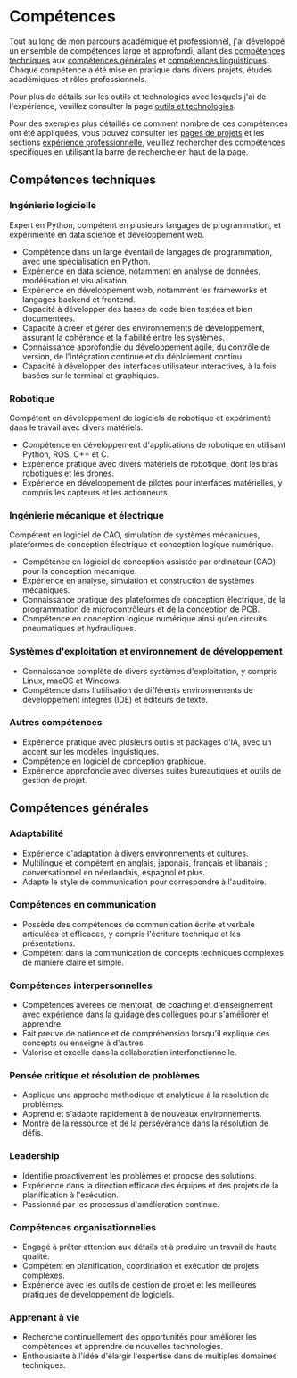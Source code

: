 # Compétences
Tout au long de mon parcours académique et professionnel, j'ai développé un ensemble de compétences large et approfondi,
allant des [compétences techniques](#compétences-techniques) aux [compétences générales](#compétences-generales) et [compétences linguistiques](../languages.md).
Chaque compétence a été mise en pratique dans divers projets, études académiques et rôles professionnels.

Pour plus de détails sur les outils et technologies avec lesquels j'ai de l'expérience, veuillez consulter la page [outils et technologies](tools.md).

Pour des exemples plus détaillés de comment nombre de ces compétences ont été appliquées,
vous pouvez consulter les [pages de projets](../projects/index.md) et les sections [expérience professionnelle](../work_experience/index.md),
veuillez rechercher des compétences spécifiques en utilisant la barre de recherche en haut de la page.

## Compétences techniques
### Ingénierie logicielle
Expert en Python, compétent en plusieurs langages de programmation, et expérimenté en data science et développement web.

- Compétence dans un large éventail de langages de programmation, avec une spécialisation en Python.
- Expérience en data science, notamment en analyse de données, modélisation et visualisation.
- Expérience en développement web, notamment les frameworks et langages backend et frontend.
- Capacité à développer des bases de code bien testées et bien documentées.
- Capacité à créer et gérer des environnements de développement, assurant la cohérence et la fiabilité entre les systèmes.
- Connaissance approfondie du développement agile, du contrôle de version, de l'intégration continue et du déploiement continu.
- Capacité à développer des interfaces utilisateur interactives, à la fois basées sur le terminal et graphiques.

### Robotique

Compétent en développement de logiciels de robotique et expérimenté dans le travail avec divers matériels.

- Compétence en développement d'applications de robotique en utilisant Python, ROS, C++ et C.
- Expérience pratique avec divers matériels de robotique, dont les bras robotiques et les drones.
- Expérience en développement de pilotes pour interfaces matérielles, y compris les capteurs et les actionneurs.

### Ingénierie mécanique et électrique

Compétent en logiciel de CAO, simulation de systèmes mécaniques, plateformes de conception électrique et conception logique numérique.

- Compétence en logiciel de conception assistée par ordinateur (CAO) pour la conception mécanique.
- Expérience en analyse, simulation et construction de systèmes mécaniques.
- Connaissance pratique des plateformes de conception électrique, de la programmation de microcontrôleurs et de la conception de PCB.
- Compétence en conception logique numérique ainsi qu'en circuits pneumatiques et hydrauliques.

### Systèmes d'exploitation et environnement de développement
- Connaissance complète de divers systèmes d'exploitation, y compris Linux, macOS et Windows.
- Compétence dans l'utilisation de différents environnements de développement intégrés (IDE) et éditeurs de texte.

### Autres compétences
- Expérience pratique avec plusieurs outils et packages d'IA, avec un accent sur les modèles linguistiques.
- Compétence en logiciel de conception graphique.
- Expérience approfondie avec diverses suites bureautiques et outils de gestion de projet.

## Compétences générales
### Adaptabilité

- Expérience d'adaptation à divers environnements et cultures.
- Multilingue et compétent en anglais, japonais, français et libanais ; conversationnel en néerlandais, espagnol et plus.
- Adapte le style de communication pour correspondre à l'auditoire.

### Compétences en communication

- Possède des compétences de communication écrite et verbale articulées et efficaces, y compris l'écriture technique et les présentations.
- Compétent dans la communication de concepts techniques complexes de manière claire et simple.

### Compétences interpersonnelles

- Compétences avérées de mentorat, de coaching et d'enseignement avec expérience dans la guidage des collègues pour s'améliorer et apprendre.
- Fait preuve de patience et de compréhension lorsqu'il explique des concepts ou enseigne à d'autres.
- Valorise et excelle dans la collaboration interfonctionnelle.

### Pensée critique et résolution de problèmes

- Applique une approche méthodique et analytique à la résolution de problèmes.
- Apprend et s'adapte rapidement à de nouveaux environnements.
- Montre de la ressource et de la persévérance dans la résolution de défis.

### Leadership

- Identifie proactivement les problèmes et propose des solutions.
- Expérience dans la direction efficace des équipes et des projets de la planification à l'exécution.
- Passionné par les processus d'amélioration continue.

### Compétences organisationnelles

- Engagé à prêter attention aux détails et à produire un travail de haute qualité.
- Compétent en planification, coordination et exécution de projets complexes.
- Expérience avec les outils de gestion de projet et les meilleures pratiques de développement de logiciels.

### Apprenant à vie

- Recherche continuellement des opportunités pour améliorer les compétences et apprendre de nouvelles technologies.
- Enthousiaste à l'idée d'élargir l'expertise dans de multiples domaines techniques.

